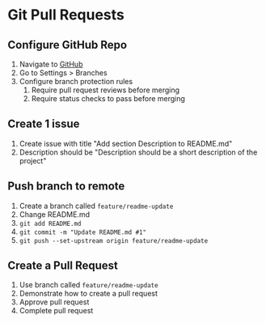 # Git Pull Requests

## Configure GitHub Repo

1. Navigate to [GitHub](https://github.com/tasb/echo-app-demo)
2. Go to Settings > Branches
3. Configure branch protection rules
   1. Require pull request reviews before merging
   2. Require status checks to pass before merging

## Create 1 issue

1. Create issue with title "Add section Description to README.md"
2. Description should be "Description should be a short description of the project"

## Push branch to remote

1. Create a branch called `feature/readme-update`
2. Change README.md
3. `git add README.md`
4. `git commit -m "Update README.md #1"`
5. `git push --set-upstream origin feature/readme-update`

## Create a Pull Request

1. Use branch called `feature/readme-update`
2. Demonstrate how to create a pull request
3. Approve pull request
4. Complete pull request
